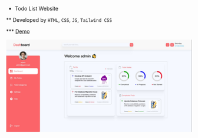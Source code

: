 * Todo List Website

** Developed by `HTML`, `CSS`, `JS`, `Tailwind CSS`

*** [Demo](https://teraxler.github.io/Todo-list-website/public/pages/login.html)

<img src="./src/assets/images/readme/index-page.jpg">